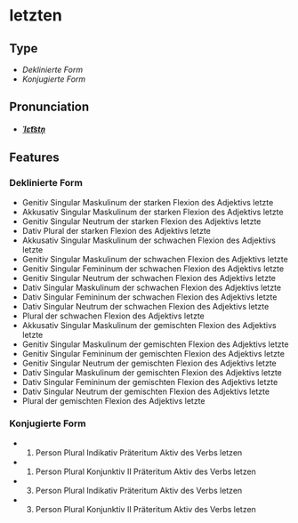 # letzten
## Type
- _Deklinierte Form_
- _Konjugierte Form_
## Pronunciation
- **_[ˈlɛt͡stn̩](https://commons.wikimedia.org/wiki/File:De-letzten.ogg)_**
## Features
### Deklinierte Form
- Genitiv Singular Maskulinum der starken Flexion des Adjektivs letzte
- Akkusativ Singular Maskulinum der starken Flexion des Adjektivs letzte
- Genitiv Singular Neutrum der starken Flexion des Adjektivs letzte
- Dativ Plural der starken Flexion des Adjektivs letzte
- Akkusativ Singular Maskulinum der schwachen Flexion des Adjektivs letzte
- Genitiv Singular Maskulinum der schwachen Flexion des Adjektivs letzte
- Genitiv Singular Femininum der schwachen Flexion des Adjektivs letzte
- Genitiv Singular Neutrum der schwachen Flexion des Adjektivs letzte
- Dativ Singular Maskulinum der schwachen Flexion des Adjektivs letzte
- Dativ Singular Femininum der schwachen Flexion des Adjektivs letzte
- Dativ Singular Neutrum der schwachen Flexion des Adjektivs letzte
- Plural der schwachen Flexion des Adjektivs letzte
- Akkusativ Singular Maskulinum der gemischten Flexion des Adjektivs letzte
- Genitiv Singular Maskulinum der gemischten Flexion des Adjektivs letzte
- Genitiv Singular Femininum der gemischten Flexion des Adjektivs letzte
- Genitiv Singular Neutrum der gemischten Flexion des Adjektivs letzte
- Dativ Singular Maskulinum der gemischten Flexion des Adjektivs letzte
- Dativ Singular Femininum der gemischten Flexion des Adjektivs letzte
- Dativ Singular Neutrum der gemischten Flexion des Adjektivs letzte
- Plural der gemischten Flexion des Adjektivs letzte
### Konjugierte Form
- 1. Person Plural Indikativ Präteritum Aktiv des Verbs letzen
- 1. Person Plural Konjunktiv II Präteritum Aktiv des Verbs letzen
- 3. Person Plural Indikativ Präteritum Aktiv des Verbs letzen
- 3. Person Plural Konjunktiv II Präteritum Aktiv des Verbs letzen
